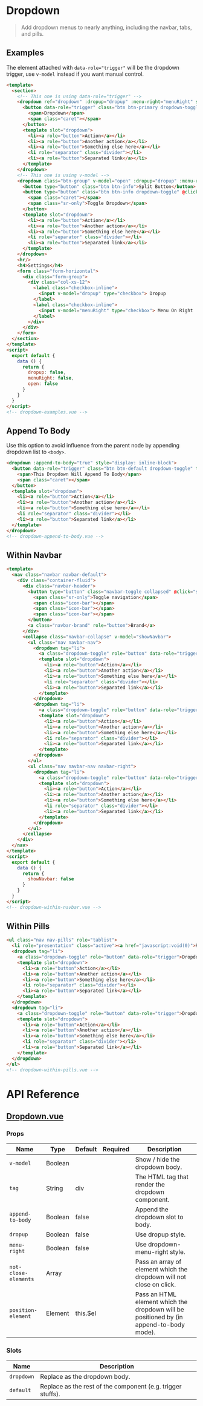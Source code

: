 # Dropdown

> Add dropdown menus to nearly anything, including the navbar, tabs, and pills.

## Examples

The element attached with `data-role="trigger"` will be the dropdown trigger, use `v-model` instead if you want manual control.

```html
<template>
  <section>
    <!-- This one is using data-role="trigger" -->
    <dropdown ref="dropdown" :dropup="dropup" :menu-right="menuRight" style="display: inline-block">
      <button data-role="trigger" class="btn btn-primary dropdown-toggle" type="button">
        <span>Dropdown</span>
        <span class="caret"></span>
      </button>
      <template slot="dropdown">
        <li><a role="button">Action</a></li>
        <li><a role="button">Another action</a></li>
        <li><a role="button">Something else here</a></li>
        <li role="separator" class="divider"></li>
        <li><a role="button">Separated link</a></li>
      </template>
    </dropdown>
    <!-- This one is using v-model -->
    <dropdown class="btn-group" v-model="open" :dropup="dropup" :menu-right="menuRight" style="display: inline-block">
      <button type="button" class="btn btn-info">Split Button</button>
      <button type="button" class="btn btn-info dropdown-toggle" @click="open = !open">
        <span class="caret"></span>
        <span class="sr-only">Toggle Dropdown</span>
      </button>
      <template slot="dropdown">
        <li><a role="button">Action</a></li>
        <li><a role="button">Another action</a></li>
        <li><a role="button">Something else here</a></li>
        <li role="separator" class="divider"></li>
        <li><a role="button">Separated link</a></li>
      </template>
    </dropdown>
    <hr/>
    <h4>Settings</h4>
    <form class="form-horizontal">
      <div class="form-group">
        <div class="col-xs-12">
          <label class="checkbox-inline">
            <input v-model="dropup" type="checkbox"> Dropup
          </label>
          <label class="checkbox-inline">
            <input v-model="menuRight" type="checkbox"> Menu On Right
          </label>
        </div>
      </div>
    </form>
  </section>
</template>
<script>
  export default {
    data () {
      return {
        dropup: false,
        menuRight: false,
        open: false
      }
    }
  }
</script>
<!-- dropdown-examples.vue -->
```

## Append To Body

Use this option to avoid influence from the parent node by appending dropdown list to `<body>`.

```html
<dropdown :append-to-body="true" style="display: inline-block">
  <button data-role="trigger" class="btn btn-default dropdown-toggle" type="button">
    <span>This Dropdown Will Append To Body</span>
    <span class="caret"></span>
  </button>
  <template slot="dropdown">
    <li><a role="button">Action</a></li>
    <li><a role="button">Another action</a></li>
    <li><a role="button">Something else here</a></li>
    <li role="separator" class="divider"></li>
    <li><a role="button">Separated link</a></li>
  </template>
</dropdown>
<!-- dropdown-append-to-body.vue -->
```

## Within Navbar

```html
<template>
  <nav class="navbar navbar-default">
    <div class="container-fluid">
      <div class="navbar-header">
        <button type="button" class="navbar-toggle collapsed" @click="showNavbar=!showNavbar">
          <span class="sr-only">Toggle navigation</span>
          <span class="icon-bar"></span>
          <span class="icon-bar"></span>
          <span class="icon-bar"></span>
        </button>
        <a class="navbar-brand" role="button">Brand</a>
      </div>
      <collapse class="navbar-collapse" v-model="showNavbar">
        <ul class="nav navbar-nav">
          <dropdown tag="li">
            <a class="dropdown-toggle" role="button" data-role="trigger">Dropdown 1<span class="caret"></span></a>
            <template slot="dropdown">
              <li><a role="button">Action</a></li>
              <li><a role="button">Another action</a></li>
              <li><a role="button">Something else here</a></li>
              <li role="separator" class="divider"></li>
              <li><a role="button">Separated link</a></li>
            </template>
          </dropdown>
          <dropdown tag="li">
            <a class="dropdown-toggle" role="button" data-role="trigger">Dropdown 2<span class="caret"></span></a>
            <template slot="dropdown">
              <li><a role="button">Action</a></li>
              <li><a role="button">Another action</a></li>
              <li><a role="button">Something else here</a></li>
              <li role="separator" class="divider"></li>
              <li><a role="button">Separated link</a></li>
            </template>
          </dropdown>
        </ul>
        <ul class="nav navbar-nav navbar-right">
          <dropdown tag="li">
            <a class="dropdown-toggle" role="button" data-role="trigger">Dropdown 3<span class="caret"></span></a>
            <template slot="dropdown">
              <li><a role="button">Action</a></li>
              <li><a role="button">Another action</a></li>
              <li><a role="button">Something else here</a></li>
              <li role="separator" class="divider"></li>
              <li><a role="button">Separated link</a></li>
            </template>
          </dropdown>
        </ul>
      </collapse>
    </div>
  </nav>
</template>
<script>
  export default {
    data () {
      return {
        showNavbar: false
      }
    }
  }
</script>
<!-- dropdown-within-navbar.vue -->
```

## Within Pills

```html
<ul class="nav nav-pills" role="tablist">
  <li role="presentation" class="active"><a href="javascript:void(0)">Regular link</a></li>
  <dropdown tag="li">
    <a class="dropdown-toggle" role="button" data-role="trigger">Dropdown<span class="caret"></span></a>
    <template slot="dropdown">
      <li><a role="button">Action</a></li>
      <li><a role="button">Another action</a></li>
      <li><a role="button">Something else here</a></li>
      <li role="separator" class="divider"></li>
      <li><a role="button">Separated link</a></li>
    </template>
  </dropdown>
  <dropdown tag="li">
    <a class="dropdown-toggle" role="button" data-role="trigger">Dropdown<span class="caret"></span></a>
    <template slot="dropdown">
      <li><a role="button">Action</a></li>
      <li><a role="button">Another action</a></li>
      <li><a role="button">Something else here</a></li>
      <li role="separator" class="divider"></li>
      <li><a role="button">Separated link</a></li>
    </template>
  </dropdown>
</ul>
<!-- dropdown-within-pills.vue -->
```

# API Reference

## [Dropdown.vue](https://github.com/wxsms/uiv/tree/master/src/components/dropdown/Dropdown.vue)

### Props

Name                 | Type       | Default  | Required | Description
----------------     | ---------- | -------- | -------- | -----------------------
`v-model`            | Boolean    |          |          | Show / hide the dropdown body.
`tag`                | String     | div      |          | The HTML tag that render the dropdown component.
`append-to-body`     | Boolean    | false    |          | Append the dropdown slot to body.
`dropup`             | Boolean    | false    |          | Use dropup style.
`menu-right`         | Boolean    | false    |          | Use dropdown-menu-right style.
`not-close-elements` | Array      |          |          | Pass an array of element which the dropdown will not close on click.
`position-element`   | Element    | this.$el |          | Pass an HTML element which the dropdown will be positioned by (in append-to-body mode).

### Slots

Name      | Description
--------- | -----------------------
`dropdown` | Replace as the dropdown body.
`default` | Replace as the rest of the component (e.g. trigger stuffs).
